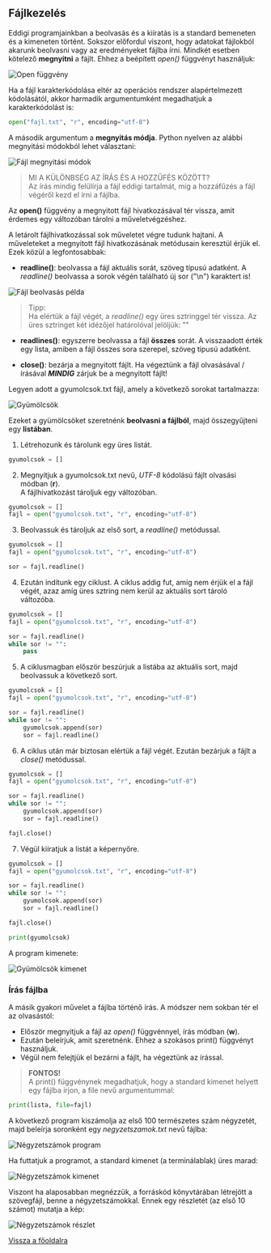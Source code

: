 ## Fájlkezelés

Eddigi programjainkban a beolvasás és a kiíratás is a standard bemeneten és a kimeneten történt. Sokszor előfordul viszont, hogy adatokat fájlokból akarunk beolvasni vagy az eredményeket fájlba írni. Mindkét esetben kötelező **megnyitni** a fájlt. Ehhez a beépített *open()* függvényt használjuk:

![Open függvény](open_fuggveny.png "Open függvény")

Ha a fájl karakterkódolása eltér az operációs rendszer alapértelmezett kódolásától, akkor harmadik argumentumként megadhatjuk a karakterkódolást is:

```python
open("fajl.txt", "r", encoding="utf-8")
```

A második argumentum a **megnyitás módja**. Python nyelven az alábbi megnyitási módokból lehet választani:

![Fájl megnyitási módok](fajl_megnyitasi_modok.png "Fájl megnyitási módok")

> MI A KÜLÖNBSÉG AZ ÍRÁS ÉS A HOZZŰFÉS KÖZÖTT?<br>Az írás mindig felülírja a fájl eddigi tartalmát, míg a hozzáfűzés a fájl végéről kezd el írni a fájlba.

Az **open()** függvény a megnyitott fájl hivatkozásával tér vissza, amit érdemes egy változóban tárolni a műveletvégzéshez.

A letárolt fájlhivatkozással sok műveletet végre tudunk hajtani. A műveleteket a megnyitott fájl hivatkozásának metódusain keresztül érjük el. Ezek közül a legfontosabbak:

- **readline()**: beolvassa a fájl aktuális sorát, szöveg típusú adatként. A *readline()* beolvassa a sorok végén található új sor ("\n") karaktert is!

![Fájl beolvasás példa](fajl_beolvasas_pelda.png "Fájl beolvasás példa")

> Tipp:<br>
Ha elértük a fájl végét, a *readline()* egy üres sztringgel tér vissza. Az üres sztringet két idézőjel határolóval jelöljük: ""

- **readlines()**: egyszerre beolvassa a fájl **összes** sorát. A visszaadott érték egy lista, amiben a fájl összes sora szerepel, szöveg típusú adatként.

- **close()**: bezárja a megnyitott fájlt. Ha végeztünk a fájl olvasásával / írásával ***MINDIG*** zárjuk be a megnyitott fájlt!

Legyen adott a gyumolcsok.txt fájl, amely a következő sorokat tartalmazza:

![Gyümölcsök](gyumolcsok.png "Gyümölcsök")

Ezeket a gyümölcsöket szeretnénk **beolvasni a fájlból**, majd összegyűjteni egy **listában**.

1. Létrehozunk és tárolunk egy üres listát.
```python
gyumolcsok = []
```

2. Megnyitjuk a gyumolcsok.txt nevű, *UTF-8* kódolású fájlt olvasási módban (**r**).<br> A fájlhivatkozást tároljuk egy változóban.
```python
gyumolcsok = []
fajl = open("gyumolcsok.txt", "r", encoding="utf-8")
```

3. Beolvassuk és tároljuk az első sort, a *readline()* metódussal.
```python
gyumolcsok = []
fajl = open("gyumolcsok.txt", "r", encoding="utf-8")

sor = fajl.readline()
```

4. Ezután indítunk egy ciklust. A ciklus addig fut, amíg nem érjük el a fájl végét, azaz amíg üres sztring nem kerül az aktuális sort tároló változóba.
```python
gyumolcsok = []
fajl = open("gyumolcsok.txt", "r", encoding="utf-8")

sor = fajl.readline()
while sor != "":
    pass
```

5. A ciklusmagban először beszúrjuk a listába az aktuális sort, majd beolvassuk a következő sort.
```python
gyumolcsok = []
fajl = open("gyumolcsok.txt", "r", encoding="utf-8")

sor = fajl.readline()
while sor != "":
    gyumolcsok.append(sor)
    sor = fajl.readline()
```

6. A ciklus után már biztosan elértük a fájl végét. Ezután bezárjuk a fájlt a *close()* metódussal.
```python
gyumolcsok = []
fajl = open("gyumolcsok.txt", "r", encoding="utf-8")

sor = fajl.readline()
while sor != "":
    gyumolcsok.append(sor)
    sor = fajl.readline()

fajl.close()
```

7. Végül kiíratjuk a listát a képernyőre.
```python
gyumolcsok = []
fajl = open("gyumolcsok.txt", "r", encoding="utf-8")

sor = fajl.readline()
while sor != "":
    gyumolcsok.append(sor)
    sor = fajl.readline()

fajl.close()

print(gyumolcsok)
```

A program kimenete:

![Gyümölcsök kimenet](gyumolcsok_output.png "Gyümölcsök kimenet")

### Írás fájlba

A másik gyakori művelet a fájlba történő írás. A módszer nem sokban tér el az olvasástól:
- Először megnyitjuk a fájl az *open()* függvénnyel, írás módban (**w**).
- Ezután beleírjuk, amit szeretnénk. Ehhez a szokásos print() függvényt használjuk.
- Végül nem felejtjük el bezárni a fájlt, ha végeztünk az írással.

> **FONTOS!**<br>
A print() függvénynek megadhatjuk, hogy a standard kimenet helyett egy fájlba írjon, a file nevű argumentummal:

```python
print(lista, file=fajl)
```

A következő program kiszámolja az első 100 természetes szám négyzetét, majd beleírja soronként egy *negyzetszamok.txt* nevű fájlba:

![Négyzetszámok program](negyzetszamok_program.png "Négyzetszámok program")

Ha futtatjuk a programot, a standard kimenet (a terminálablak) üres marad:

![Négyzetszámok kimenet](negyzetszamok_output.png "Négyzetszámok kimenet")

Viszont ha alaposabban megnézzük, a forráskód könyvtárában létrejött a szövegfájl, benne a négyzetszámokkal. Ennek egy részletét (az első 10 számot) mutatja a kép:

![Négyzetszámok részlet](negyzetszamok_reszlet.png "Négyzetszámok részlet")

[Vissza a főoldalra](../README.md)